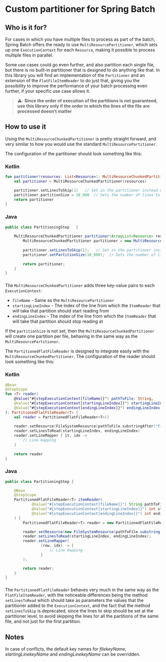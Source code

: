 # Custom partitioner for Spring Batch

## Who is it for?
For cases in which you have multiple files to process as part of the batch,
Spring Batch offers the ready to use `MultiResourcePartitioner`, which sets up
one `ExecutionContext` for each `Resource`, making it possible to process
multiple files in parallel.

Some use cases could go even further, and also partition each single file, but
there is no built-in partitioner that is designed to do anything like that.
In this library you will find an implementation of the `Partitioner` and an
extension of the `FlatFileItemReader` to do just that, giving you the possibility
to improve the performance of your batch processing even further, if your
specific use case allows it.

> ⚠️: **Since the order of execution of the partitions is not guaranteed, use this library
> only if the order in which the lines of the file are processed doesn't matter**

## How to use it
Using the `MultiResourceChunkedPartitioner` is pretty straight forward, and very similar to how you would
use the standard `MultiResourcePartitioner`.

The configuration of the partitioner should look something like this:

### Kotlin

```kotlin
fun partitioner(resources: List<Resource>): MultiResourceChunkedPartitioner {
	val partitioner = MultiResourceChunkedPartitioner(resources)

	partitioner.setLinesToSkip(1)   // Set in the partitioner instead of the ItemReader
	partitioner.partitionSize = 10_000  // Sets the number of lines to process in each partition
	return partitioner
}
```
###

### Java
```java
public class PartitioningStep   {
    
    MultiResourceChunkedPartitioner partitioner(ArrayList<Resource> resources) {
        MultiResourceChunkedPartitioner partitioner = new MultiResourceChunkedPartitioner(resources);
    
        partitioner.setLinesToSkip(1);   // Set in the partitioner instead of the ItemReader
        partitioner.setPartitionSize(10_000);  // Sets the number of lines to process in each partition
    
        return partitioner;
    }
}
```
###

The `MultiResourceChunkedPartitioner` adds three key-value pairs to each `ExecutionContext`:
- `fileName` -  Same as the `MultiResourcePartitioner`
- `startingLineIndex` - The index of the line from which the `ItemReader` that will take that partition should start reading from
- `endingLineIndex` - The index of the line from which the `ItemReader` that will take that partition should stop reading at

If the `partitionSize` is not set, then the `MultiResourceChunkedPartitioner` will create one partition per file, behaving in the same way as the `MultiResourcePartitioner`.

The `PartitionedFlatFileReader` is designed to integrate easily with the `MultiResourceChunkedPartitioner`. The configuration of the reader should look something like this:

### Kotlin

```kotlin
@Bean
@StepScope
fun <T> reader(
    @Value("#{stepExecutionContext[fileName]}") pathToFile: String,
    @Value("#{stepExecutionContext[startingLineIndex]}") startingLineIndex: Int,
    @Value("#{stepExecutionContext[endingLineIndex]}") endingLineIndex: Int,
): PartitionedFlatFileReader<T> {
    val reader = PartitionedFlatFileReader<T>()
    
    reader.setResource(FileSystemResource(pathToFile.substringAfter("file:/")))
    reader.setLinesToRead(startingLineIndex, endingLineIndex)
    reader.setLineMapper { it, idx ->
        // Line mapping
    }
    
    return reader
}
```
###

### Java

```java
public class PartitioningStep {

    @Bean
    @StepScope
    PartitionedFlatFileReader<T> itemReader(
            @Value("#{stepExecutionContext[fileName]}") String pathToFile,
            @Value("#{stepExecutionContext[startingLineIndex]}") int startingLineIndex,
            @Value("#{stepExecutionContext[endingLineIndex]}") int endingLineIndex
    ) {
        PartitionedFlatFileReader<T> reader = new PartitionedFlatFileReader<T>();

        reader.setResource(new FileSystemResource(pathToFile.substring(pathToFile.lastIndexOf("file:/") + 1)));
        reader.setLinesToRead(startingLineIndex, endingLineIndex);
        reader.setLineMapper(
                (row, idx) -> {
                    // Line mapping
                }
        );

        return reader;
    }
}
```
###

The `PartitionedFlatFileReader` behaves very much in the same way as the `FlatFileItemReader`, with the noticeable differences being
the method `setLinesToRead` which should take as parameters the values that the partitioner added to the `ExecutionContext`, and the fact that
the method `setLinesToSkip` is deprecated, since the lines to skip should be set at the partitioner level, to avoid skipping the lines for all the partitions
of the same file, and not just for the first partition.

## Notes
In case of conflicts, the default key names for *filekeyName*, *startingLinekeyName* and *endingLinekeyName* can be overridden.